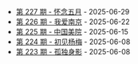 * [第 227 期 - 怀念五月](https://weekly.tw93.fun/posts/227-怀念五月) - 2025-06-29
* [第 226 期 - 我爱南京](https://weekly.tw93.fun/posts/226-我爱南京) - 2025-06-22
* [第 225 期 - 中国美院](https://weekly.tw93.fun/posts/225-中国美院) - 2025-06-15
* [第 224 期 - 初见杨梅](https://weekly.tw93.fun/posts/224-初见杨梅) - 2025-06-08
* [第 223 期 - 孤独身影](https://weekly.tw93.fun/posts/223-孤独身影) - 2025-06-08

